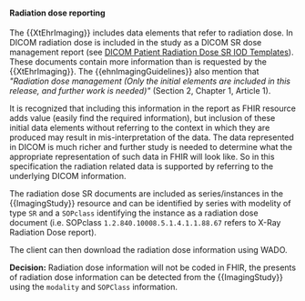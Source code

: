 #### Radiation dose reporting

The {{XtEhrImaging}} includes data elements that refer to radiation dose. In DICOM radiation dose is included in the study as a DICOM SR dose management report (see [DICOM Patient Radiation Dose SR IOD Templates](https://dicom.nema.org/medical/dicom/current/output/chtml/part16/sect_PatientRadiationDoseSRIODTemplates.html)). These documents contain more information than is requested by the {{XtEhrImaging}}. The {{ehnImagingGuidelines}} also mention that *"Radiation dose management (Only the initial elements are included in this release, and further work is needed)"* (Section 2, Chapter 1, Article 1).

It is recognized that including this information in the report as FHIR resource adds value (easily find the required information), but inclusion of these initial data elements without referring to the context in which they are produced may result in mis-interpretation of the data. The data represented in DICOM is much richer and further study is needed to determine what the appropriate representation of such data in FHIR will look like. So in this specification the radiation related data is supported by referring to the underlying DICOM information.

The radiation dose SR documents are included as series/instances in the {{ImagingStudy}} resource and can be identified by series with modelity of type `SR` and a `SOPclass` identifying the instance as a radiation dose document (i.e. SOPclass `1.2.840.10008.5.1.4.1.1.88.67` refers to X-Ray Radiation Dose report).

The client can then download the radiation dose information using WADO.

**Decision:** Radiation dose information will not be coded in FHIR, the presents of radiation dose information can be detected from the {{ImagingStudy}} using the `modality` and `SOPClass` information.

